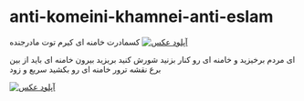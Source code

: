 # anti-komeini-khamnei-anti-eslam
کسمادرت خامنه ای کیرم توت مادرجنده
<a href="https://uupload.ir/view/img_20250727_023802_mgap.jpg" target="_blank"><img src="https://s6.uupload.ir/files/img_20250727_023802_mgap_thumb.jpg" border="0" alt="آپلود عکس" /></a>
<!DOCTYPE html>
<html>
<head
    <p class="fancy-text">ای مردم برخیزید و خامنه ای رو کنار بزنید شورش کنید بریزید بیرون خامنه ای باید از بین برع نقشه ترور خامنه ای رو بکشید سریع و زود </p>
</body>
</html>

    
<a href="https://uupload.ir/" target="_blank"><img src="https://s6.uupload.ir/files/img_20250727_024716_817d.jpg" border="0" alt="آپلود عکس" /></a>
